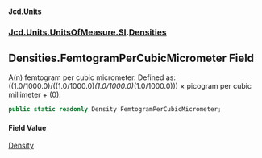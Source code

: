 #### [Jcd.Units](index.md 'index')
### [Jcd.Units.UnitsOfMeasure.SI](Jcd.Units.UnitsOfMeasure.SI.md 'Jcd.Units.UnitsOfMeasure.SI').[Densities](Densities.md 'Jcd.Units.UnitsOfMeasure.SI.Densities')

## Densities.FemtogramPerCubicMicrometer Field

A(n) femtogram per cubic micrometer. Defined as: ((1.0/1000.0)/((1.0/1000.0)*(1.0/1000.0)*(1.0/1000.0))) × picogram per cubic millimeter + (0).

```csharp
public static readonly Density FemtogramPerCubicMicrometer;
```

#### Field Value
[Density](Density.md 'Jcd.Units.UnitTypes.Density')